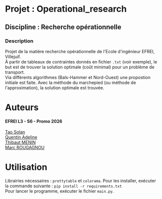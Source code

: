 # Projet : Operational_research
## Discipline : Recherche opérationnelle
### Description

Projet de la matière recherche opérationnelle de l'Ecole d'ingénieur EFREI, Villejuif.\
À partir de tableaux de contraintes donnés en fichier `.txt` (voir exemple), le but est de trouver la solution optimale (coût minimal) pour un problème de transport.\
Via différents algorithmes (Bals-Hammer et Nord-Ouest) une propostion initiale est faite. Avec la méthode du marchepied (ou méthode de l'approximation), la solution optimale est trouvée.

# Auteurs

#### EFREI L3 - S6 - Promo 2026

[Tao Solan](https://github.com/THETASOLA)\
[Quentin Adeline](https://github.com/Quentinadl)\
[Thibaut MENIN](https://github.com/Pulsar94)\
[Marc ROUGAGNOU](https://github.com/MarcEfrei)

# Utilisation

Librairies nécessaires : `prettytable` et `colorama`. Pour les installer, exécuter la commande suivante : `pip install -r requirements.txt`\
Pour lancer le programme, exécuter le fichier `main.py`.